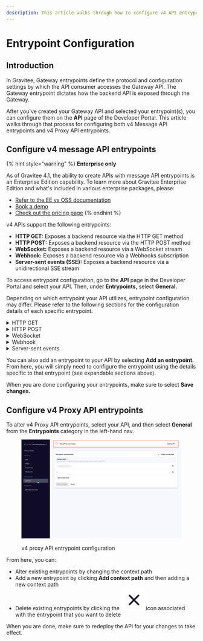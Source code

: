 ```yaml
---
description: This article walks through how to configure v4 API entrypoints
---
```


# Entrypoint Configuration

## Introduction

In Gravitee, Gateway entrypoints define the protocol and configuration settings by which the API consumer accesses the Gateway API. The Gateway entrypoint dictates how the backend API is exposed through the Gateway.

After you've created your Gateway API and selected your entrypoint(s), you can configure them on the **API** page of the Developer Portal.  This article walks through that process for configuring both v4 Message API entrypoints and v4 Proxy API entrypoints.

## Configure v4 message API entrypoints

{% hint style="warning" %}
**Enterprise only**

As of Gravitee 4.1, the ability to create APIs with message API entrypoints is an Enterprise Edition capability. To learn more about Gravitee Enterprise Edition and what's included in various enterprise packages, please:

* [Refer to the EE vs OSS documentation](../../../overview/ee-vs-oss/)
* [Book a demo](http://127.0.0.1:5000/o/8qli0UVuPJ39JJdq9ebZ/s/rYZ7tzkLjFVST6ex6Jid/)
* [Check out the pricing page](https://www.gravitee.io/pricing)
{% endhint %}

v4 APIs support the following entrypoints:

* **HTTP GET:** Exposes a backend resource via the HTTP GET method
* **HTTP POST:** Exposes a backend resource via the HTTP POST method
* **WebSocket:** Exposes a backend resource via a WebSocket stream
* **Webhook:** Exposes a backend resource via a Webhooks subscription
* **Server-sent events (SSE):** Exposes a backend resource via a unidirectional SSE stream

To access entrypoint configuration, go to the **API** page in the Developer Portal and select your API. Then, under **Entrypoints,** select **General.**

Depending on which entrypoint your API utilizes, entrypoint configuration may differ. Please refer to the following sections for the configuration details of each specific entrypoint.

<details>

<summary>HTTP GET</summary>

If you chose **HTTP GET** as an entrypoint, you will be brought to a page where you can configure:

* **Limit messages count:** Defines the maximum number of messages to retrieve via HTTP GET. The default is 500. To set a custom limit, enter a numeric value in the **Limit messages count** text field.
* **Limit messages duration:** Defines the maximum duration, in milliseconds, to wait to retrieve the expected number of messages (see **Limit messages count**). To set a custom limit, enter a numeric value in the **Limit messages duration** text field. The actual number of retrieved messages could be less than expected if maximum duration is reached before all messages are retrieved.
* **HTTP GET permissions:** Allow or disallow **Allow sending messages headers to client in payload** and **Allow sending messages metadata to client in payload** by toggling these actions ON or OFF.
* **Quality of service:** Use the drop-down menu to choose between the available options. QoS compatibility is detailed [here](quality-of-service.md).

</details>

<details>

<summary>HTTP POST</summary>

If you chose **HTTP POST** as an entrypoint, you will be brought to a page where you can configure:

* **HTTP POST permissions:** Allow or disallow add request Headers to the generated message by toggling **Allow add request Headers to the generated message** ON or OFF.
* **Quality of service:** Use the drop-down menu to choose between the available options. QoS compatibility is detailed [here](quality-of-service.md).

</details>

<details>

<summary>WebSocket</summary>

If you chose **WebSocket** as an entrypoint, you will be brought to a page where you can configure:

* **Publisher configuration:** Choose to either enable or disable the publication capability by toggling **Enable the publication capability** ON or OFF. Disabling it assumes that the application will never publish any message.
* **Subscriber configuration:** Choose to enable or disable the subscription capability by toggling **Enable the subscription capability** ON or OFF. Disabling it assumes that the application will never receive any message.
* **Quality of service:** Use the drop-down menu to choose between the available options. QoS compatibility is detailed [here](quality-of-service.md).

</details>

<details>

<summary>Webhook</summary>

If you chose **Webhook** as an entrypoint, you will be brought to a page where you can configure:

* **HTTP Options**
  * **Connect timeout:** The maximum time, in milliseconds, to connect to the Webhook. Either enter a numeric value or use the arrows to the right of the text field.
  * **Read timeout:** The maximum time, in milliseconds, allotted for the Webhook to complete the request (including response). Either enter a numeric value or use the arrows to the right of the text field.
  * **Idle timeout:** The maximum time, in milliseconds, a connection will stay in the pool without being used. Once this time has elapsed, the unused connection will be closed, freeing the associated resources. Either enter a numeric value or use the arrows to the right of the text field.
* **Proxy Options**
  * Use the drop-down menu to select a proxy option: **No proxy**, **Use proxy configured at system level**, or **Use proxy for client connections**.
    * If you chose **Use proxy for client connections**, define the following:
      * **Proxy type:** Choose between **HTTP**, **SOCKS4** and **SOCKS5**. A [**SOCKS proxy**](https://hailbytes.com/how-to-use-socks4-and-socks5-proxy-servers-for-anonymous-web-browsing/) is a type of proxy server that uses the SOCKS protocol to tunnel traffic through an intermediary server.
      * **Proxy host:** Enter your proxy host in the text field.
      * **Proxy port:** Enter your proxy port in the text field.
      * (Optional) **Proxy username:** Enter your proxy username in the text field.
      * (Optional) **Proxy password:** Enter your proxy password in the text field.
* **Quality of service:** Use the drop-down menu to choose between the available options. QoS compatibility is detailed [here](quality-of-service.md).
* **Enable Dead Letter Queue:** Toggle **Dead Letter Queue** ON to define an external storage where each unsuccessfully pushed message will be stored and configure a replay strategy:
  * Use the drop-down menu to select a pre-existing and supported endpoint or endpoint group to use for the DLQ.

**DLQ Configuration using the API definition**

To configure DLQs and secure callbacks for your Webhook via the API definition:

**1. Set up DLQ**

To enable DLQ, declare another endpoint that will be used to configure the DLQ object in the Webhook entrypoint definition:

```json
{
    "type": "webhook-advanced",
    "dlq": {
        "endpoint": "dlq-endpoint"
    },
    "configuration": {}
}
```

The endpoint used for the dead letter queue:

* Must support PUBLISH mode
* Should be based on a broker that can persist messages, such as Kafka

Once configured and deployed, any message rejected with a 4xx error response by the Webhook will be automatically sent to the DLQ endpoint and the consumption of messages will continue.

**2. Combining DLQ with the retry policy**

If you set up a DLQ, you can utilize the Gravitee Retry policy in order to "retry" delivery of undelivered messages from the DLQ. For more information on the Retry policy, please refer to the Retry policy reference.

**3. Set up secure callbacks**

Callbacks can be secured using basic authentication, JWT, and OAuth2.

To secure a callback, add an `auth` object to the configuration section of your API definition. The following example shows how to configure basic authentication:

```json
{
    "configuration": {
        "entrypointId": "webhook-advanced",
        "callbackUrl": "https://example.com",
        "auth": {
            "type": "basic",
            "basic": {
                "username": "username",
                "password": "a-very-secured-password"
            }
        }
    }
}
```

To use JWT, the `auth` object should look like this:

```json
        "auth": {
            "type": "token",
            "token": {
                "value": "eyJraWQiOiJk..."
            }
        }
```

To use OAuth2, the `auth` object should look like this:

```json
        "auth": {
            "type": "oauth2",
            "oauth2": {
                "endpoint": "https://auth.gravitee.io/my-domain/oauth/token",
                "clientId": "a-client-id",
                "clientSecret": "a-client-secret",
                "scopes": ["roles"]
            }
        }
```

</details>

<details>

<summary>Server-sent events</summary>

If you chose **SSE** as an entrypoint, you will be brought to a page where you can configure:

* **Heartbeat intervals:** Define the interval in which heartbeats are sent to the client by entering a numeric value into the **Define the interval in which heartbeats** **are sent to client** text field or by using the arrow keys. Intervals must be greater than or equal to 2000ms. Each heartbeat will be sent as an empty comment: `''`.
* Choose to allow or disallow sending message metadata to the client as SSE comments by toggling **Allow sending messages metadata to client as SSE comments** ON or OFF.
* Choose to allow or disallow sending message headers to the client as SSE comments by toggling **Allow sending messages headers to client as SSE comments** ON or OFF.
* **Quality of service:** Use the drop-down menu to choose between the available options. QoS compatibility is detailed [here](quality-of-service.md).

</details>

You can also add an entrypoint to your API by selecting **Add an entrypoint.** From here, you will simply need to configure the entrypoint using the details specific to that entrypoint (see expandable sections above).

When you are done configuring your entrypoints, make sure to select **Save changes.**

## Configure v4 Proxy API entrypoints

To alter v4 Proxy API entrypoints, select your API, and then select **General** from the **Entrypoints** category in the left-hand nav.&#x20;

<figure><img src="../../../.gitbook/assets/2023-07-18_10-50-48.png" alt=""><figcaption><p>v4 proxy API entrypoint configuration</p></figcaption></figure>

From here, you can:&#x20;

* Alter existing entrypoints by changing the context path
* Add a new entrypoint by clicking **Add context path** and then adding a new context path
* Delete existing entrypoints by clicking the <img src="../../../.gitbook/assets/Screen Shot 2023-07-18 at 10.51.56 AM.png" alt="" data-size="line"> icon associated with the entrypoint that you want to delete

When you are done, make sure to redeploy the API for your changes to take effect.
